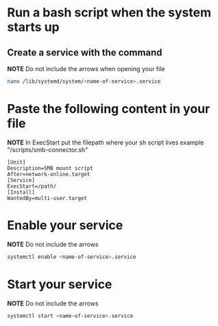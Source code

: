 # Run a bash script when the system starts up


## Create a service with the command
**NOTE** Do not include the arrows when opening your file
```bash
nano /lib/systemd/system/<name-of-service>.service
```


# Paste the following content in your file
**NOTE** In ExecStart put the filepath where your sh script lives example "/scripts/smb-connector.sh"
```text
[Unit]
Description=SMB mount script
After=network-online.target
[Service]
ExecStart=/path/
[Install]
WantedBy=multi-user.target
```


# Enable your service
**NOTE** Do not include the arrows
```bash
systemctl enable <name-of-service>.service
```


# Start your service 
**NOTE** Do not include the arrows
```bash
systemctl start <name-of-service>.service
```

